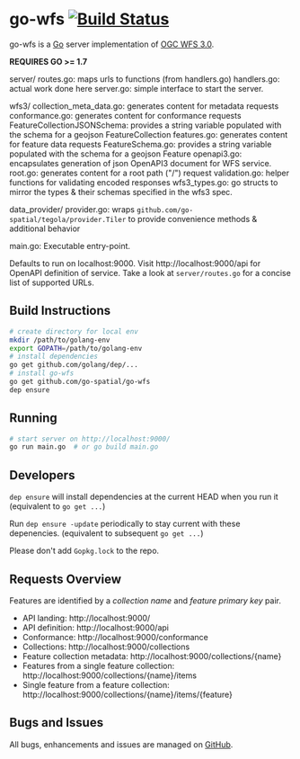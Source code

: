 # go-wfs [![Build Status](https://travis-ci.org/go-spatial/go-wfs.png)](https://travis-ci.org/go-spatial/go-wfs)

go-wfs is a [Go](https://golang.org) server implementation of [OGC WFS 3.0](https://github.com/opengeospatial/WFS_FES).

**REQUIRES GO >= 1.7**

server/
  routes.go: maps urls to functions (from handlers.go)
  handlers.go: actual work done here
  server.go: simple interface to start the server.

wfs3/
  collection_meta_data.go: generates content for metadata requests
  conformance.go: generates content for conformance requests
  FeatureCollectionJSONSchema: provides a string variable populated with the schema for a geojson FeatureCollection
  features.go: generates content for feature data requests
  FeatureSchema.go: provides a string variable populated with the schema for a geojson Feature
  openapi3.go: encapsulates generation of json OpenAPI3 document for WFS service.
  root.go: generates content for a root path ("/") request
  validation.go: helper functions for validating encoded responses
  wfs3_types.go: go structs to mirror the types & their schemas specified in the wfs3 spec.

data_provider/
  provider.go: wraps `github.com/go-spatial/tegola/provider.Tiler` to provide convenience methods & additional behavior

main.go: Executable entry-point.

Defaults to run on localhost:9000.  Visit http://localhost:9000/api for OpenAPI definition of
service.  Take a look at `server/routes.go` for a concise list of supported URLs.

## Build Instructions

```bash
# create directory for local env
mkdir /path/to/golang-env
export GOPATH=/path/to/golang-env
# install dependencies
go get github.com/golang/dep/...
# install go-wfs
go get github.com/go-spatial/go-wfs
dep ensure
```

## Running

```bash
# start server on http://localhost:9000/
go run main.go  # or go build main.go
```

## Developers
`dep ensure` will install dependencies at the current HEAD when you run it (equivalent to `go get ...`)

Run `dep ensure -update` periodically to stay current with these depenencies. (equivalent to subsequent `go get ...`)

Please don't add `Gopkg.lock` to the repo.

## Requests Overview

Features are identified by a _collection name_ and _feature primary key_ pair.

- API landing: http://localhost:9000/
- API definition: http://localhost:9000/api
- Conformance: http://localhost:9000/conformance
- Collections: http://localhost:9000/collections
- Feature collection metadata: http://localhost:9000/collections/{name}
- Features from a single feature collection: http://localhost:9000/collections/{name}/items
- Single feature from a feature collection: http://localhost:9000/collections/{name}/items/{feature}

## Bugs and Issues

All bugs, enhancements and issues are managed on [GitHub](https://github.com/go-spatial/go-wfs).
